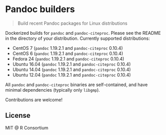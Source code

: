 
# Pandoc builders

> Build recent Pandoc packages for Linux distributions

Dockerized builds for `pandoc` and `pandoc-citeproc`. Please see the README in the directory of your distribution. Currently supported distributions:
* CentOS 7 (`pandoc` 1.19.2.1 and `pandoc-citeproc` 0.10.4)
* CentOS 6 (`pandoc` 1.19.2.1 and `pandoc-citeproc` 0.10.4)
* Fedora 24 (`pandoc` 1.19.2.1 and `pandoc-citeproc` 0.10.4)
* Ubuntu 16.04 (`pandoc` 1.19.2.1 and `pandoc-citeproc` 0.10.4)
* Ubuntu 14.04 (`pandoc` 1.19.2.1 and `pandoc-citeproc` 0.10.4)
* Ubuntu 12.04 (`pandoc` 1.19.2.1 and `pandoc-citeproc` 0.10.4)

All `pandoc` and `pandoc-citeproc` binaries are self-contained, and have minimal dependencies (typically only `libgmp`).

Contributions are welcome!

## License

MIT @ R Consortium
